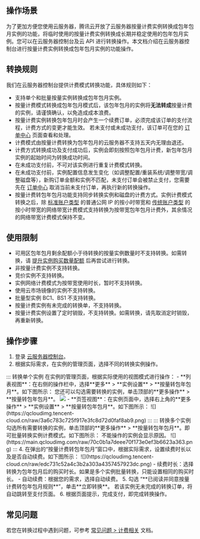 ## 操作场景

为了更加方便您使用云服务器，腾讯云开放了云服务器按量计费实例转换成包年包月实例的功能，将临时使用的按量计费实例转换成长期并稳定使用的包年包月实例。您可以在云服务器控制台及云 API 进行转换操作。本文档介绍在云服务器控制台进行按量计费实例转换成包年包月实例的功能操作。

## 转换规则
我们在云服务器控制台提供计费模式转换功能，具体规则如下：
- 支持单个和批量按量实例转换成包年包月实例。
- 按量计费模式转换成包年包月模式后，该包年包月的实例将**无法转成**按量计费的实例，请谨慎确认，以免造成成本浪费。
- 按量计费实例转换包年包月时会产生一个续费订单，必须完成该订单的支付流程，计费方式的变更才能生效。
若未支付或未成功支付，该订单可在您的 [订单中心](https://console.cloud.tencent.com/deal) 页面查看和处理。
- 计费模式由按量计费转换为包年包月的云服务器不支持五天内无理由退还。
- 计费方式转换成功及支付成功后，实例会即刻按照包年包月计费，新包年包月实例的起始时间为转换成功时间。
- 在未成功支付前，不可对该实例进行重复计费模式转换。
- 在未成功支付前，实例配置信息发生变化（如调整配置/重装系统/调整带宽/调整磁盘等），新购订单金额和实例不匹配，未支付订单会被禁止支付，您需要先在 [订单中心](https://console.cloud.tencent.com/deal) 取消当前未支付订单，再执行新的转换操作。
- 按量计费转包年包月功能支持同步转换实例和磁盘的计费方式。实例计费模式转换之后，除 [标准账户类型](https://cloud.tencent.com/document/product/1199/49090) 的普通公网 IP 的按小时带宽和 [传统账户类型](https://cloud.tencent.com/document/product/1199/49090) 的按小时带宽的网络带宽计费模式支持转换为按带宽包年包月计费外，其余情况的网络带宽计费模式保持不变。

## 使用限制

- 可用区包年包月剩余配额小于待转换的按量实例数量时不支持转换。如需转换，请 [提升实例购买数量配额](https://cloud.tencent.com/document/product/213/55240) 后再尝试进行转换。
- 非按量计费实例不支持转换。
- 竞价实例不支持转换。
- 实例网络计费模式为按带宽使用时长，暂时不支持转换。
- 使用云市场镜像的实例不支持转换。
- 批量型实例 BC1、BS1 不支持转换。
- 按量计费实例有未完成的转换单，不支持转换。
- 按量计费实例设置了定时销毁，不支持转换。如需转换，请先取消定时销毁，再重新转换。


## 操作步骤
	
1. 登录 [云服务器控制台](https://console.cloud.tencent.com/cvm/index)。
2. 根据实际需求，在实例的管理页面，选择不同的转换实例操作。
<dx-tabs>
::: 转换单个实例
在实例的管理页面，根据实际使用的视图模式进行操作：
  - **列表视图**：在右侧的操作栏中，选择**更多** > **实例设置** > **按量转包年包月**。如下图所示：
<dx-alert infotype="explain" title="">
您还可以勾选需要转换的实例，单击顶部的**更多操作** > **按量转包年包月**。
</dx-alert> <img src="https://main.qcloudimg.com/raw/36b2ba5f4c10563066558a22eff41d3d.png"></img>
  - **页签视图**：在实例页面中，选择右上角的**更多操作** > **实例设置** > **按量转包年包月**。如下图所示：
   ![](https://qcloudimg.tencent-cloud.cn/raw/3a6c783c725f917e3fc8d72d0faf8ab9.png)
:::
::: 转换多个实例
勾选所有需要转换的实例，单击顶部的**更多操作** > **按量转包年包月**。即可批量转换实例计费模式。如下图所示：
不能操作的实例会显示原因。
![](https://main.qcloudimg.com/raw/70c0b1a7deee70f173e0ef3b6623a363.png)
:::
</dx-tabs>
4. 在弹出的“按量计费转包年包月”窗口中，根据实际需求，设置续费时长以及是否自动续费。如下图所示：
![](https://qcloudimg.tencent-cloud.cn/raw/edc731c52a4c3b2a303a4357457923dc.png)
	- 续费时长：选择转换为包年包月后的购买时长。如果是多个实例批量转换，只能设置相同的购买时长。
	- 自动续费：根据您的需求，选择自动续费。
5. 勾选 “**已阅读并同意按量计费转包年包月规则**”，单击**立即转换**。
若该实例无未完成的转换订单，将自动跳转至支付页面。
6. 根据页面提示，完成支付，即完成转换操作。

## 常见问题

若您在转换过程中遇到问题，可参考 [常见问题 > 计费相关](https://cloud.tencent.com/document/product/213/17283) 文档。
